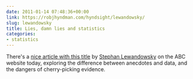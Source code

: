 ```yaml
---
date: 2011-01-14 07:48:36+00:00
link: https://robjhyndman.com/hyndsight/lewandowsky/
slug: lewandowsky
title: Lies, damn lies and statistics
categories:
- statistics
---
```


There's a [nice article with this title](https://www.abc.net.au/news/2011-01-14/lies2c_damn_lies2c_and_statistics/43020) by [Stephan Lewandowsky](https://www.abc.net.au/news/stephan-lewandowsky/33172) on the ABC website today, exploring the difference between anecdotes and data, and the dangers of cherry-picking evidence.
